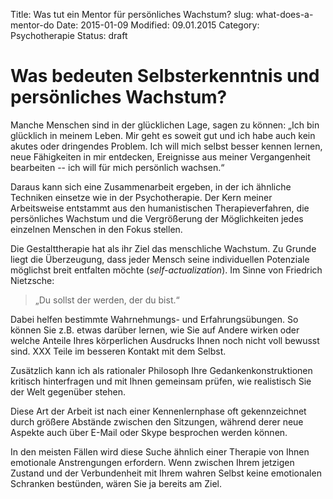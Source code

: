 Title: Was tut ein Mentor für persönliches Wachstum?
slug: what-does-a-mentor-do
Date: 2015-01-09
Modified: 09.01.2015
Category: Psychotherapie
Status: draft

# Was bedeuten Selbsterkenntnis und persönliches Wachstum?

Manche Menschen sind in der glücklichen Lage, sagen zu können: „Ich bin glücklich in meinem Leben. Mir geht es soweit gut und ich habe auch kein akutes oder dringendes Problem. Ich will mich selbst besser kennen lernen, neue Fähigkeiten in mir entdecken, Ereignisse aus meiner Vergangenheit bearbeiten -- <span class="standout">ich will für mich persönlich wachsen</span>.“

Daraus kann sich eine Zusammenarbeit ergeben, in der ich ähnliche Techniken einsetze wie in der Psychotherapie. Der Kern meiner Arbeitsweise entstammt aus den humanistischen Therapieverfahren, die persönliches Wachstum und die Vergrößerung der Möglichkeiten jedes einzelnen Menschen in den Fokus stellen.

Die Gestalttherapie hat als ihr Ziel das menschliche Wachstum. Zu Grunde liegt die Überzeugung, dass jeder Mensch seine individuellen Potenziale möglichst breit entfalten möchte (<i>self-actualization</i>). Im Sinne von Friedrich Nietzsche:

> „Du sollst der werden, der du bist.“

Dabei helfen bestimmte Wahrnehmungs- und Erfahrungsübungen. So können Sie z.B. etwas darüber lernen, wie Sie auf Andere wirken oder welche Anteile Ihres körperlichen Ausdrucks Ihnen noch nicht voll bewusst sind. XXX Teile im besseren Kontakt mit dem Selbst.

Zusätzlich kann ich als rationaler Philosoph Ihre Gedankenkonstruktionen kritisch hinterfragen und mit Ihnen gemeinsam prüfen, wie realistisch Sie der Welt gegenüber stehen.

Diese Art der Arbeit ist nach einer Kennenlernphase oft gekennzeichnet durch größere Abstände zwischen den Sitzungen, während derer neue Aspekte auch über E-Mail oder Skype besprochen werden können.

In den meisten Fällen wird diese Suche ähnlich einer Therapie von Ihnen emotionale Anstrengungen erfordern. Wenn zwischen Ihrem jetzigen Zustand und der Verbundenheit mit Ihrem wahren Selbst keine emotionalen Schranken bestünden, wären Sie ja bereits am Ziel.
